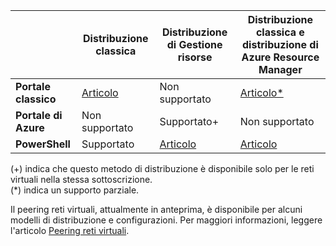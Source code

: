 | | **Distribuzione classica** | **Distribuzione di Gestione risorse** | **Distribuzione classica e distribuzione di Azure Resource Manager** |
|----------------------------------------|-------------|----------------------|---------------------------------|
| **Portale classico** | [Articolo](../articles/vpn-gateway/virtual-networks-configure-vnet-to-vnet-connection.md) | Non supportato | [Articolo*](../articles/vpn-gateway/vpn-gateway-connect-different-deployment-models-portal.md) |
| **Portale di Azure** | Non supportato | Supportato+ | Non supportato |
| **PowerShell** | Supportato | [Articolo](../articles/vpn-gateway/vpn-gateway-vnet-vnet-rm-ps.md) | [Articolo](../articles/vpn-gateway/vpn-gateway-connect-different-deployment-models-powershell.md)

(+) indica che questo metodo di distribuzione è disponibile solo per le reti virtuali nella stessa sottoscrizione.<br> (*) indica un supporto parziale.

Il peering reti virtuali, attualmente in anteprima, è disponibile per alcuni modelli di distribuzione e configurazioni. Per maggiori informazioni, leggere l'articolo [Peering reti virtuali](../articles/virtual-network/virtual-network-peering-overview.md).

<!---HONumber=AcomDC_0817_2016-->